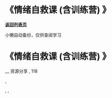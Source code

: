 # 《情绪自救课 (含训练营) 》

[**返回列表页**](/gzh/懒人手册)

小懒自动备份，仅供查阅学习

# 《情绪自救课 (含训练营) 》

__ 资源分享 , 118

,

, ,

